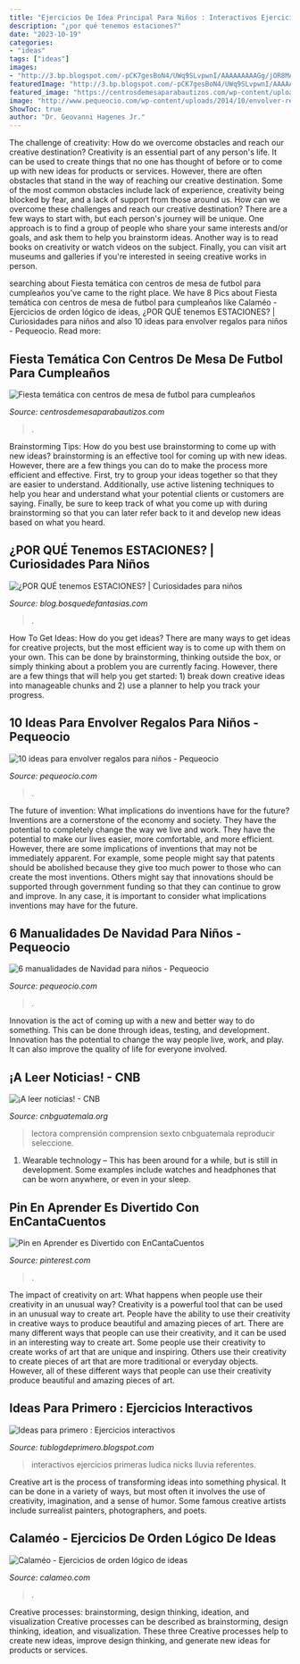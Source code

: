 ```yaml
---
title: "Ejercicios De Idea Principal Para Niños : Interactivos Ejercicios Primeras Ludica Nicks Lluvia Referentes"
description: "¿por qué tenemos estaciones?"
date: "2023-10-19"
categories:
- "ideas"
tags: ["ideas"]
images:
- "http://3.bp.blogspot.com/-pCK7gesBoN4/UWq9SLvpwnI/AAAAAAAAAGg/jOR8MAt_-cs/s1600/juegos-on-line-para-ninos.jpg"
featuredImage: "http://3.bp.blogspot.com/-pCK7gesBoN4/UWq9SLvpwnI/AAAAAAAAAGg/jOR8MAt_-cs/s1600/juegos-on-line-para-ninos.jpg"
featured_image: "https://centrosdemesaparabautizos.com/wp-content/uploads/2016/08/centros-de-mesa-de-futbol-infantil-264x400.jpg"
image: "http://www.pequeocio.com/wp-content/uploads/2014/10/envolver-regalos.jpg"
ShowToc: true
author: "Dr. Geovanni Hagenes Jr."
---
```



The challenge of creativity: How do we overcome obstacles and reach our creative destination?
Creativity is an essential part of any person's life. It can be used to create things that no one has thought of before or to come up with new ideas for products or services. However, there are often obstacles that stand in the way of reaching our creative destination. Some of the most common obstacles include lack of experience, creativity being blocked by fear, and a lack of support from those around us. How can we overcome these challenges and reach our creative destination? There are a few ways to start with, but each person's journey will be unique. One approach is to find a group of people who share your same interests and/or goals, and ask them to help you brainstorm ideas. Another way is to read books on creativity or watch videos on the subject. Finally, you can visit art museums and galleries if you're interested in seeing creative works in person.

	

		
searching about Fiesta temática con centros de mesa de futbol para cumpleaños you've came to the right place. We have 8 Pics about Fiesta temática con centros de mesa de futbol para cumpleaños like Calaméo - Ejercicios de orden lógico de ideas, ¿POR QUÉ tenemos ESTACIONES? | Curiosidades para niños and also 10 ideas para envolver regalos para niños - Pequeocio. Read more:
		
    
## Fiesta Temática Con Centros De Mesa De Futbol Para Cumpleaños

<img loading=lazy src="https://centrosdemesaparabautizos.com/wp-content/uploads/2016/08/centros-de-mesa-de-futbol-infantil-264x400.jpg" onerror="this.onerror=null;this.src='https://tse2.mm.bing.net/th?id=OIP.IwLkFKf95ebcNLRP7-myQQAAAA&amp;pid=15.1';" alt="Fiesta temática con centros de mesa de futbol para cumpleaños">

_Source: centrosdemesaparabautizos.com_

>. 

	

Brainstorming Tips: How do you best use brainstorming to come up with new ideas?
brainstorming is an effective tool for coming up with new ideas. However, there are a few things you can do to make the process more efficient and effective. First, try to group your ideas together so that they are easier to understand. Additionally, use active listening techniques to help you hear and understand what your potential clients or customers are saying. Finally, be sure to keep track of what you come up with during brainstorming so that you can later refer back to it and develop new ideas based on what you heard.

    
## ¿POR QUÉ Tenemos ESTACIONES? | Curiosidades Para Niños

<img loading=lazy src="https://blog.bosquedefantasias.com/wp-content/uploads/2019/08/1789.jpg" onerror="this.onerror=null;this.src='https://tse2.mm.bing.net/th?id=OIP.8EhpEmm6gUrxIu5XGbTrxwHaFO&amp;pid=15.1';" alt="¿POR QUÉ tenemos ESTACIONES? | Curiosidades para niños">

_Source: blog.bosquedefantasias.com_

>. 

	

How To Get Ideas: How do you get ideas?
There are many ways to get ideas for creative projects, but the most efficient way is to come up with them on your own. This can be done by brainstorming, thinking outside the box, or simply thinking about a problem you are currently facing. However, there are a few things that will help you get started: 1) break down creative ideas into manageable chunks and 2) use a planner to help you track your progress.

    
## 10 Ideas Para Envolver Regalos Para Niños - Pequeocio

<img loading=lazy src="http://www.pequeocio.com/wp-content/uploads/2014/10/envolver-regalos.jpg" onerror="this.onerror=null;this.src='https://tse4.mm.bing.net/th?id=OIP.iP3054yN4o6oszir0GPFrQHaLH&amp;pid=15.1';" alt="10 ideas para envolver regalos para niños - Pequeocio">

_Source: pequeocio.com_

>. 

	

The future of invention: What implications do inventions have for the future?
Inventions are a cornerstone of the economy and society. They have the potential to completely change the way we live and work. They have the potential to make our lives easier, more comfortable, and more efficient. However, there are some implications of inventions that may not be immediately apparent. For example, some people might say that patents should be abolished because they give too much power to those who can create the most inventions. Others might say that innovations should be supported through government funding so that they can continue to grow and improve. In any case, it is important to consider what implications inventions may have for the future.

    
## 6 Manualidades De Navidad Para Niños - Pequeocio

<img loading=lazy src="https://www.pequeocio.com/wp-content/uploads/2015/11/manualidades-navidad-2-600x901.jpg" onerror="this.onerror=null;this.src='https://tse3.mm.bing.net/th?id=OIP.lTs12Ojk6lZ4R-TYPVhi3AHaLH&amp;pid=15.1';" alt="6 manualidades de Navidad para niños - Pequeocio">

_Source: pequeocio.com_

>. 

	

Innovation is the act of coming up with a new and better way to do something. This can be done through ideas, testing, and development. Innovation has the potential to change the way people live, work, and play. It can also improve the quality of life for everyone involved.

    
## ¡A Leer Noticias! - CNB

<img loading=lazy src="https://cnbguatemala.org/images/f/f7/A_leer_noticias.png" onerror="this.onerror=null;this.src='https://tse1.mm.bing.net/th?id=OIP.JfwKMujiCAyofGMMMhQxowHaKS&amp;pid=15.1';" alt="¡A leer noticias! - CNB">

_Source: cnbguatemala.org_

>lectora comprensión comprension sexto cnbguatemala reproducir seleccione. 

	

1. Wearable technology – This has been around for a while, but is still in development. Some examples include watches and headphones that can be worn anywhere, or even in your sleep.

    
## Pin En Aprender Es Divertido Con EnCantaCuentos

<img loading=lazy src="https://i.pinimg.com/736x/17/56/07/175607d7e0ffffe2c09c93299ca4d3ea--book-report-templates-first-grade.jpg" onerror="this.onerror=null;this.src='https://tse2.mm.bing.net/th?id=OIP.OFkrBzAkeQvYn700gFcRKAHaJ4&amp;pid=15.1';" alt="Pin en Aprender es Divertido con EnCantaCuentos">

_Source: pinterest.com_

>. 

	

The impact of creativity on art: What happens when people use their creativity in an unusual way?
Creativity is a powerful tool that can be used in an unusual way to create art. People have the ability to use their creativity in creative ways to produce beautiful and amazing pieces of art. There are many different ways that people can use their creativity, and it can be used in an interesting way to create art. Some people use their creativity to create works of art that are unique and inspiring. Others use their creativity to create pieces of art that are more traditional or everyday objects. However, all of these different ways that people can use their creativity produce beautiful and amazing pieces of art.

    
## Ideas Para Primero : Ejercicios Interactivos

<img loading=lazy src="http://3.bp.blogspot.com/-pCK7gesBoN4/UWq9SLvpwnI/AAAAAAAAAGg/jOR8MAt_-cs/s1600/juegos-on-line-para-ninos.jpg" onerror="this.onerror=null;this.src='https://tse3.mm.bing.net/th?id=OIP.GM1xRbsb_W8L5sngQpwXqQHaD-&amp;pid=15.1';" alt="Ideas para primero : Ejercicios interactivos">

_Source: tublogdeprimero.blogspot.com_

>interactivos ejercicios primeras ludica nicks lluvia referentes. 

	

Creative art is the process of transforming ideas into something physical. It can be done in a variety of ways, but most often it involves the use of creativity, imagination, and a sense of humor. Some famous creative artists include surrealist painters, photographers, and poets.

    
## Calaméo - Ejercicios De Orden Lógico De Ideas

<img loading=lazy src="https://p.calameoassets.com/120201142814-7da5cf0c088939b8c0d8ef46249caf64/p1.jpg" onerror="this.onerror=null;this.src='https://tse1.mm.bing.net/th?id=OIP.JVKyw-5_VOWnsaRAvzGZxQHaKe&amp;pid=15.1';" alt="Calaméo - Ejercicios de orden lógico de ideas">

_Source: calameo.com_

>. 

	

Creative processes: brainstorming, design thinking, ideation, and visualization
Creative processes can be described as brainstorming, design thinking, ideation, and visualization. These three Creative processes help to create new ideas, improve design thinking, and generate new ideas for products or services.

